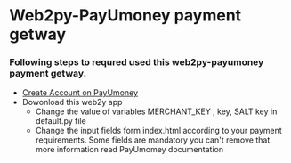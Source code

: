 # Web2py-PayUmoney payment getway

### Following steps to requred used this web2py-payumoney payment getway.
- [Create Account on PayUmoney](https://www.payumoney.com/merchant-account/#/)
- Dowonload this web2y app 
  - Change the value of variables MERCHANT_KEY , key, SALT key in default.py file 
  - Change the input fields form index.html according to your payment requirements. Some fields are mandatory you can't remove that. more information read PayUmomey documentation 
